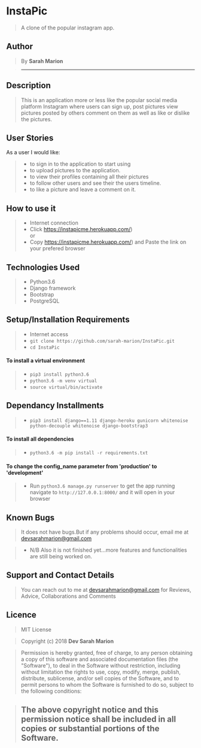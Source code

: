 # InstaPic

>  A clone of the popular instagram app.

## Author

> By **Sarah Marion**

> -----------------------------------------------------------

## Description

> This is an application more or less like the popular social media platform Instagram where users can sign up, post pictures view pictures posted by others comment on them as well as like or dislike the pictures.

## User Stories

As a user I would like:

> * to sign in to the application to start using
> * to upload pictures to the application.
> * to view their profiles containing all their pictures
> * to follow other users and see their the users timeline.
> * to like a picture and leave a comment on it.

## How to use it

> * Internet connection
> * Click https://instapicme.herokuapp.com/) <br/>
  or <br/>
> * Copy https://instapicme.herokuapp.com/) and  Paste the link on your prefered browser

<!-- ## How it works

> * A user needs to sign up
> * A user needs to sign in to vote and post Gallery
> * A user can also create categories and post Gallery within the application -->

## Technologies Used

> * Python3.6
> * Django framework
> * Bootstrap
> * PostgreSQL

## Setup/Installation Requirements

> * Internet access
> * ```git clone https://github.com/sarah-marion/InstaPic.git```
> * ```cd InstaPic```

#### To install a virtual environment

> * ```pip3 install python3.6```
> * ```python3.6 -m venv virtual```
> * ```source virtual/bin/activate```

## Dependancy Installments

> * ```pip3 install django==1.11 django-heroku gunicorn whitenoise python-decouple whitenoise django-bootstrap3```

#### To install all dependencies

> * ```python3.6 -m pip install -r requirements.txt```

#### To change the config_name parameter from 'production' to 'development'

> * Run ```python3.6 manage.py runserver``` to get the app running  navigate to ```http://127.0.0.1:8000/``` and it will open in your browser


<!-- ## Specifications

> * To see the projects specifications refer to the [SPECS.md](SPECS.md) file for more details. -->

## Known Bugs

> It does not have bugs.But if any problems should occur, email me at devsarahmarion@gmail.com

> * N/B Also it is not finished yet...more features and functionalities are still being worked on.

## Support and Contact Details

> You can reach out to me at devsarahmarion@gmail.com
for Reviews, Advice, Collaborations and Comments

## Licence

> MIT License

> Copyright (c) 2018 **Dev Sarah Marion**

> Permission is hereby granted, free of charge, to any person obtaining a copy
of this software and associated documentation files (the "Software"), to deal
in the Software without restriction, including without limitation the rights
to use, copy, modify, merge, publish, distribute, sublicense, and/or sell
copies of the Software, and to permit persons to whom the Software is
furnished to do so, subject to the following conditions:

> The above copyright notice and this permission notice shall be included in all
copies or substantial portions of the Software.
> --------------------------------------------------------